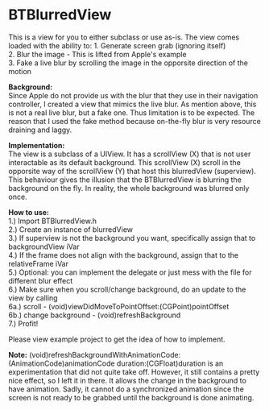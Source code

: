BTBlurredView
=============
This is a view for you to either subclass or use as-is. The view comes loaded with the ability to:
	1. Generate screen grab (ignoring itself)  
	2. Blur the image - This is lifted from Apple's example  
	3. Fake a live blur by scrolling the image in the opporsite direction of the motion  

**Background:**  
Since Apple do not provide us with the blur that they use in their navigation controller, I created a view that mimics the live blur. As mention above, this is not a real live blur, but a fake one. Thus limitation is to be expected. The reason that I used the fake method because on-the-fly blur is very resource draining and laggy. 

**Implementation:**  
The view is a subclass of a UIView. It has a scrollView (X) that is not user interactable as its default background. This scrollView (X) scroll in the opporsite way of the scrollView (Y) that host this blurredView (superview). This behaviour gives the illusion that the BTBlurredView is blurring the background on the fly. In reality, the whole background was blurred only once. 

**How to use:**  
	1.) Import BTBlurredView.h  
	2.) Create an instance of blurredView  
	3.) If superview is not the background you want, specifically assign that to backgroundView iVar  
	4.) If the frame does not align with the background, assign that to the relativeFrame iVar  
	5.) Optional: you can implement the delegate or just mess with the file for different blur effect  
	6.) Make sure when you scroll/change background, do an update to the view by calling   
		6a.) scroll - (void)viewDidMoveToPointOffset:(CGPoint)pointOffset  
		6b.) change background - (void)refreshBackground  
	7.) Profit!  

Please view example project to get the idea of how to implement. 

**Note:**
(void)refreshBackgroundWithAnimationCode:(AnimationCode)animationCode duration:(CGFloat)duration is an experimentation that did not quite take off. However, it still contains a pretty nice effect, so I left it in there. It allows the change in the background to have animation. Sadly, it cannot do a synchronized animation since the screen is not ready to be grabbed until the background is done animating. 
